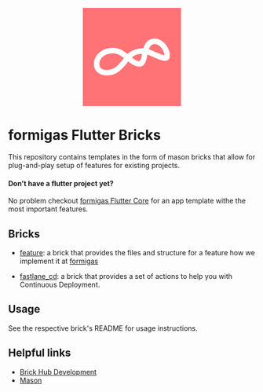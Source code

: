 <p align="center">
<img src="docs/main_logo.png" height="200" alt="Formigas" />
</p>

# formigas Flutter Bricks

This repository contains templates in the form of mason bricks that allow for plug-and-play setup of
features for existing projects.

#### Don't have a flutter project yet?
No problem checkout [formigas Flutter Core][core_repo_link] for an app template withe the most important features.

## Bricks

- [feature][feature_repo_link]: a brick that provides the files and structure for a feature how we implement it at [formigas][formigas_link]

- [fastlane_cd][fastlane_cd_repo_link]: a brick that provides a set of actions to help you with Continuous Deployment.

## Usage

See the respective brick's README for usage instructions.

## Helpful links

- [Brick Hub Development][brick_hub_development_link]
- [Mason][mason_link]

[very_good_ventures_link]: https://github.com/VeryGoodOpenSource/very_good_core

[formigas_link]: https://formigas.io

[brick_hub_development_link]: https://docs.brickhub.dev/brick-development

[mason_link]: https://github.com/felangel/mason

[core_repo_link]: https://github.com/formigas/formigas-flutter-core

[feature_repo_link]: ./feature/README.md

[fastlane_cd_repo_link]: ./fastlane_cd/README.md

[formigas_mvc_link]: https://github.com/formigas/formigas_mvc
